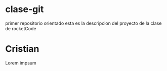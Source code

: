 # clase-git
primer repositorio orientado
esta es la descripcion del proyecto de la clase de rocketCode
# Cristian 
Lorem impsum
